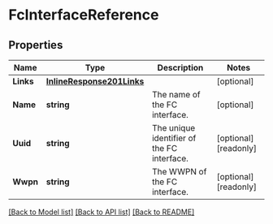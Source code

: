 # FcInterfaceReference

## Properties

Name | Type | Description | Notes
------------ | ------------- | ------------- | -------------
**Links** | [**InlineResponse201Links**](inline_response_201__links.md) |  | [optional] 
**Name** | **string** | The name of the FC interface.  | [optional] 
**Uuid** | **string** | The unique identifier of the FC interface.  | [optional] [readonly] 
**Wwpn** | **string** | The WWPN of the FC interface.  | [optional] [readonly] 

[[Back to Model list]](../README.md#documentation-for-models) [[Back to API list]](../README.md#documentation-for-api-endpoints) [[Back to README]](../README.md)


